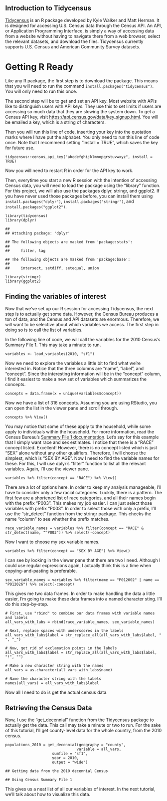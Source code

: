 ## Introduction to Tidycensus

[Tidycensus](https://walker-data.com/tidycensus/index.html) is an R
package developed by Kyle Walker and Matt Herman. It is designed for
accessing U.S. Census data through the Census API. An API, or
Application Programming Interface, is simply a way of accessing data
from a website without having to navigate there from a web browser,
select the relevant datasets, and download the files. Tidycensus
currently supports U.S. Census and American Community Survey datasets.

# Getting R Ready

Like any R package, the first step is to download the package. This
means that you will need to run the command
`install.packages("tidycensus")`. You will only need to run this once.

The second step will be to get and set an API key. Most website with
APIs like to distinguish users with API keys. They use this to set
limits if users are accessing so much data that they are slowing the
system down. To get a Census API key, visit
<https://api.census.gov/data/key_signup.html>. You will be emailed a
key, which is a string of characters.

Then you will run this line of code, inserting your key into the
quotation marks where I have put the alphabet. You only need to run this
line of code once. Note that I recommend setting “install = TRUE”, which
saves the key for future use.

    tidycensus::census_api_key("abcdefghijklmnopqrstuvwxyz", install = TRUE)

Now you will need to restart R in order for the API key to work.

Then, everytime you start a new R session with the intention of
accessing Census data, you will need to load the package using the
“library” function. For this project, we will also use the packages
dplyr, stringr, and ggplot2. If you have never used those packages
before, you can install them using `install.packages("dplyr")`,
`install.packages("stringr")`, and `install.packages("ggplot2")`.

    library(tidycensus)
    library(dplyr)

    ## 
    ## Attaching package: 'dplyr'

    ## The following objects are masked from 'package:stats':
    ## 
    ##     filter, lag

    ## The following objects are masked from 'package:base':
    ## 
    ##     intersect, setdiff, setequal, union

    library(stringr)
    library(ggplot2)

## Finding the variables of interest

Now that we’ve set up our R session for accessing Tidycensus, the next
step is to actually get some data. However, the Census Bureau produces a
ton of data, and the Census and API datasets are enormous. Therefore, we
will want to be selective about which variables we access. The first
step in doing so is to call the list of variables.

In the following line of code, we will call the variables for the 2010
Census’s Summary File 1. This may take a minute to run.

    variables <- load_variables(2010, "sf1")

Now we need to explore the variables a little bit to find what we’re
interested in. Notice that the three columns are “name”, “label”, and
“concept”. Since the interesting information will be in the “concept”
column, I find it easiest to make a new set of variables which
summarizes the concepts.

    concepts = data.frame(x = unique(variables$concept))

Now we have a list of 316 concepts. Assuming you are using RStudio, you
can open the list in the viewer pane and scroll through.

    concepts %>% View()

You may notice that some of these apply to the household, while some
apply to individuals within the household. For more information, read
the Census Bureau’s [Summary File 1
documentation](https://www.census.gov/prod/cen2010/doc/sf1.pdf). Let’s
say for this example that I simply want race and sex estimates. I notice
that there is a “RACE” concept listed. Excellent! However, there is no
concept listed which is just “SEX” alone without any other qualifiers.
Therefore, I will choose the simplest, which is “SEX BY AGE”. Now I need
to find the variable names for these. For this, I will use dplyr’s
“filter” function to list all the relevant variables. Again, I’ll use
the viewer pane.

    variables %>% filter(concept == "RACE") %>% View()

There are a lot of options here. In order to keep my analysis
manageable, I’ll have to consider only a few racial categories. Luckily,
there is a pattern. The first few are a shortened list of race
categories, and all their names begin with the prefix “P003”. This makes
my job easier. I can just select those variables with prefix “P003”. In
order to select those with only a prefix, I’ll use the “str\_detect”
function from the stringr package. This checks the name “column” to see
whether the prefix matches.

    race_variable_names = variables %>% filter(concept == "RACE" & str_detect(name, "^P003")) %>% select(-concept)

Now I want to choose my sex variable names.

    variables %>% filter(concept == "SEX BY AGE") %>% View()

I can see by looking in the viewer pane that there are two I need.
Although I could use regular expressions again, I actually think this is
a time when copying-and-pasting is preferable.

    sex_variable_names = variables %>% filter(name == "P012002" | name == "P012026") %>% select(-concept)

This gives me two data frames. In order to make handling the data a
little easier, I’m going to make these data frames into a named
character sting. I’ll do this step-by-step.

    # First, use "rbind" to combine our data frames with variable names and labels
    all_vars_with_labs = rbind(race_variable_names, sex_variable_names)

    # Next, replace spaces with underscores in the labels
    all_vars_with_labs$label = str_replace_all(all_vars_with_labs$label, " ", "_")

    # Now, get rid of exclamation points in the labels
    all_vars_with_labs$label = str_replace_all(all_vars_with_labs$label, "!", "")

    # Make a new character string with the names
    all_vars = as.character(all_vars_with_labs$name)

    # Name the character string with the labels
    names(all_vars) = all_vars_with_labs$label

Now all I need to do is get the actual census data.

## Retrieving the Census Data

Now, I use the “get\_decennial” function from the Tidycensus package to
actually get the data. This call may take a minute or two to run. For
the sake of this tutorial, I’ll get county-level data for the whole
country, from the 2010 census.

    populations_2010 = get_decennial(geography = "county",
                                    variable = all_vars,
                         sumfile = "sf1",
                         year = 2010,
                         output = "wide")

    ## Getting data from the 2010 decennial Census

    ## Using Census Summary File 1

This gives us a neat list of all our variables of interest. In the next
tutorial, we’ll talk about how to visualize this data.
